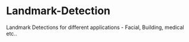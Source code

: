 # Landmark-Detection
Landmark Detections for different applications - Facial, Building, medical etc..
